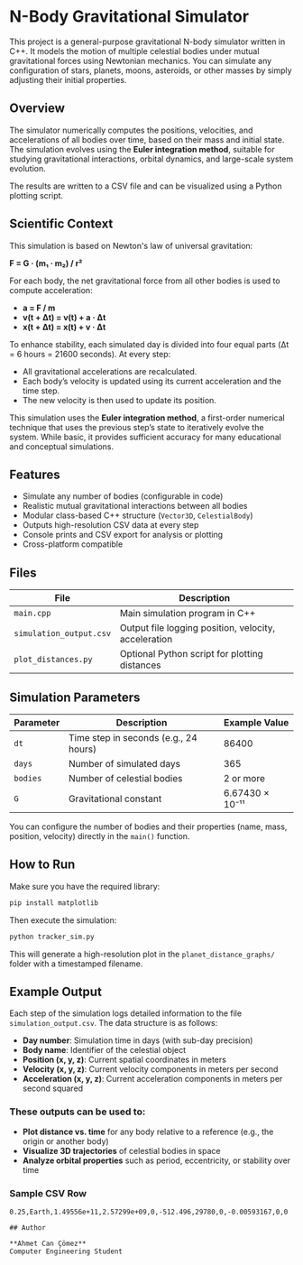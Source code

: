 # N-Body Gravitational Simulator

This project is a general-purpose gravitational N-body simulator written in C++. It models the motion of multiple celestial bodies under mutual gravitational forces using Newtonian mechanics. You can simulate any configuration of stars, planets, moons, asteroids, or other masses by simply adjusting their initial properties.

## Overview

The simulator numerically computes the positions, velocities, and accelerations of all bodies over time, based on their mass and initial state. The simulation evolves using the **Euler integration method**, suitable for studying gravitational interactions, orbital dynamics, and large-scale system evolution.

The results are written to a CSV file and can be visualized using a Python plotting script.

## Scientific Context

This simulation is based on Newton's law of universal gravitation:

**F = G · (m₁ · m₂) / r²**

For each body, the net gravitational force from all other bodies is used to compute acceleration:

- **a = F / m**  
- **v(t + Δt) = v(t) + a · Δt**  
- **x(t + Δt) = x(t) + v · Δt**

To enhance stability, each simulated day is divided into four equal parts (Δt = 6 hours = 21600 seconds). At every step:

- All gravitational accelerations are recalculated.
- Each body’s velocity is updated using its current acceleration and the time step.
- The new velocity is then used to update its position.

This simulation uses the **Euler integration method**, a first-order numerical technique that uses the previous step’s state to iteratively evolve the system. While basic, it provides sufficient accuracy for many educational and conceptual simulations.

## Features

- Simulate any number of bodies (configurable in code)
- Realistic mutual gravitational interactions between all bodies
- Modular class-based C++ structure (`Vector3D`, `CelestialBody`)
- Outputs high-resolution CSV data at every step
- Console prints and CSV export for analysis or plotting
- Cross-platform compatible

## Files

| File                  | Description                                          |
|-----------------------|------------------------------------------------------|
| `main.cpp`            | Main simulation program in C++                       |
| `simulation_output.csv` | Output file logging position, velocity, acceleration |
| `plot_distances.py`   | Optional Python script for plotting distances        |

## Simulation Parameters

| Parameter   | Description                                    | Example Value      |
|-------------|------------------------------------------------|--------------------|
| `dt`        | Time step in seconds (e.g., 24 hours)           | 86400              |
| `days`      | Number of simulated days                       | 365                |
| `bodies`    | Number of celestial bodies                     | 2 or more          |
| `G`         | Gravitational constant                         | 6.67430 × 10⁻¹¹    |

You can configure the number of bodies and their properties (name, mass, position, velocity) directly in the `main()` function.

## How to Run

Make sure you have the required library:

```bash
pip install matplotlib
```

Then execute the simulation:

```bash
python tracker_sim.py
```

This will generate a high-resolution plot in the `planet_distance_graphs/` folder with a timestamped filename.

## Example Output

Each step of the simulation logs detailed information to the file `simulation_output.csv`. The data structure is as follows:

- **Day number**: Simulation time in days (with sub-day precision)
- **Body name**: Identifier of the celestial object
- **Position (x, y, z)**: Current spatial coordinates in meters
- **Velocity (x, y, z)**: Current velocity components in meters per second
- **Acceleration (x, y, z)**: Current acceleration components in meters per second squared

### These outputs can be used to:

- **Plot distance vs. time** for any body relative to a reference (e.g., the origin or another body)
- **Visualize 3D trajectories** of celestial bodies in space
- **Analyze orbital properties** such as period, eccentricity, or stability over time

### Sample CSV Row

```csv
0.25,Earth,1.49556e+11,2.57299e+09,0,-512.496,29780,0,-0.00593167,0,0

## Author

**Ahmet Can Çömez**  
Computer Engineering Student  

